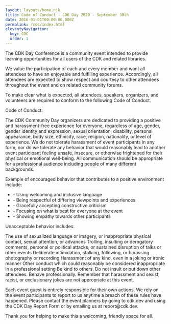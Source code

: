```yaml
---
layout: layouts/home.njk
title: Code of Conduct - CDK Day 2020 - September 30th
date: 2016-01-01T00:00:00.000Z
permalink: /coc/index.html
eleventyNavigation:
  key: COC
  order: 1
---
```

<p>
    The CDK Day Conference is a community event intended to provide learning opportunities for all users of the CDK and related libraries.
</p>
<p class="mt-6">
    We value the participation of each and every member and want all attendees to have an enjoyable and fulfilling experience. Accordingly, all attendees are expected to show respect and courtesy to other attendees throughout the event and on related community forums.
</p>
<p class="mt-6">
    To make clear what is expected, all attendees, speakers, organizers, and volunteers are required to conform to the following Code of Conduct.
</p>
<p class="mt-6 mb-6 text-3xl tracking-wide no-underline hover:no-underline font-bold text-gray-800 text-xl">
    Code of Conduct:
</p>
<p>
    The CDK Community Day organizers are dedicated to providing a positive and harassment-free experience for everyone, regardless of age, gender, gender identity and expression, sexual orientation, disability, personal appearance, body size, ethnicity, race, religion, nationality, or level of experience. We do not tolerate harassment of event participants in any form, nor do we tolerate any behavior that would reasonably lead to another event participant feeling unsafe, insecure, or otherwise frightened for their physical or emotional well-being. All communication should be appropriate for a professional audience including people of many different backgrounds.
</p>
<p class="mt-6">
    Example of encouraged behavior that contributes to a positive environment include:
</p>
<ul>
    <li>
        - Using welcoming and inclusive language
    </li>
    <li>
        - Being respectful of differing viewpoints and experiences
    </li>
    <li>
        - Gracefully accepting constructive criticism
    </li>
    <li>
        - Focusing on what is best for everyone at the event
    </li>
    <li>
        - Showing empathy towards other participants
    </li>
</ul>
<p class="mt-6">
    Unacceptable behavior includes:
</p>
<p>
    The use of sexualized language or imagery, or inappropriate physical contact, sexual attention, or advances
    Trolling, insulting or derogatory comments, personal or political attacks, or sustained disruption of talks or other events
    Deliberate intimidation, stalking, following, or harassing photography or recording
    Harassment of any kind, even in a joking or ironic manner
    Other conduct which could reasonably be considered inappropriate in a professional setting
    Be kind to others. Do not insult or put down other attendees. Behave professionally. Remember that harassment and sexist, racist, or exclusionary jokes are not appropriate at this event.
</p>
<p class="mt-6">
    Each event guest is entirely responsible for their own actions. We rely on the event participants to report to us anytime a breach of these rules have happened. Please contact the event planners by going to cdk.dev and using the CDK Day Report Form or by emailing us at report@cdk.dev.
</p>
<p class="mt-6">
    Thank you for helping to make this a welcoming, friendly space for all.
</p>
